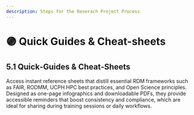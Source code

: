 ```yaml
---
description: Steps for the Reserach Project Process
---
```


# 🟣 Quick Guides & Cheat-sheets

## 5.1 **Quick‑Guides & Cheat‑Sheets**

Access instant reference sheets that distill essential RDM frameworks such as FAIR, RODMM, UCPH HPC best practices, and Open Science principles. Designed as one-page infographics and downloadable PDFs, they provide accessible reminders that boost consistency and compliance, which are ideal for sharing during training sessions or daily workflows.
